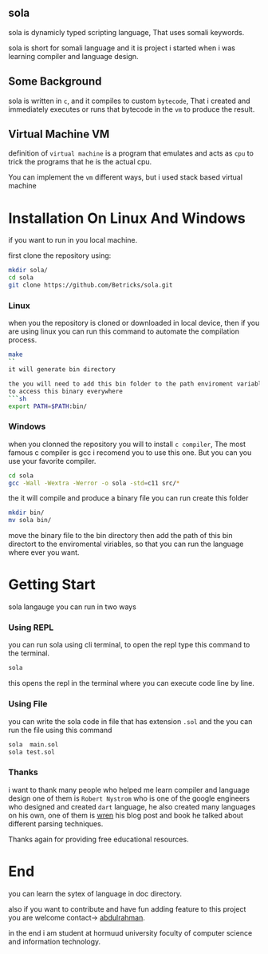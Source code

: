 ## sola

sola is dynamicly typed scripting language,
That uses somali keywords.

sola is short for somali language and it is project
i started when i was learning compiler and language design.


## Some Background

sola is written in `c`, and it compiles to custom `bytecode`,
That i created and immediately executes or runs that bytecode 
in the `vm` to produce the result.



## Virtual Machine VM

definition of `virtual machine` is a program that emulates 
and acts as `cpu` to trick the programs that he is the actual cpu.

You can implement the `vm` different ways,
but i used stack based virtual machine 



# Installation On Linux And Windows

if you want to run in you local machine.

first clone the repository using:
```sh
mkdir sola/
cd sola
git clone https://github.com/Betricks/sola.git
```

### Linux

when you the repository is cloned or downloaded in local device, then if you are using linux 
you can run this command to automate the compilation process.
```sh
make
``
it will generate bin directory

the you will need to add this bin folder to the path enviroment variable
to access this binary everywhere
```sh
export PATH=$PATH:bin/
```

### Windows 

when you clonned the repository you will to install `c compiler`,
The most famous c compiler is gcc i recomend you to use this one.
But you can you use your favorite compiler.

```sh
cd sola
gcc -Wall -Wextra -Werror -o sola -std=c11 src/*
```

the it will compile and produce a binary file you can run
create this folder
```sh
mkdir bin/
mv sola bin/
```
move the binary file to the bin directory
then add the path of this bin directort to the enviromental viriables,
so that you can run the language where ever you want.


# Getting Start

sola langauge you can run in two ways 


### Using REPL

you can run sola using cli terminal, 
to open the repl type this command to the terminal.
```sh
sola
```
this opens the repl in the terminal where you can execute code line by line.


### Using File

you can write the sola code in file that has extension `.sol`
and the you can run the file using this command
```sh
sola  main.sol
sola test.sol
```

### Thanks 

i want to thank many people who helped me learn compiler and language design
one of them is ``Robert Nystrom`` who is one of the google engineers who 
designed and created `dart` language, he also created many languages on his own, one of them is [wren](https://wren.io/)
his blog post and book he talked about different parsing techniques.

Thanks again for providing free educational resources.


# End

you can learn the sytex of language in doc directory.

also if you want to contribute and have fun adding feature to this
project you are welcome contact-> [abdulrahman](abdulrahman.muhammad.omar.201@gmail.com).

in the end i am student at hormuud university foculty of computer science and information technology.
